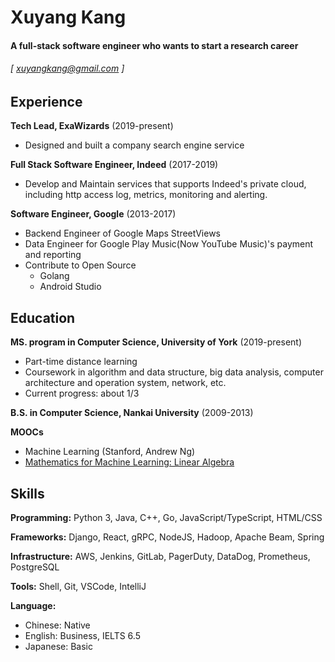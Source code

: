 Xuyang Kang
======

#### A full-stack software engineer who wants to start a research career
###### [ xuyangkang@gmail.com ]

Experience
---------
**Tech Lead, ExaWizards** (2019-present)

- Designed and built a company search engine service

**Full Stack Software Engineer, Indeed** (2017-2019)

- Develop and Maintain services that supports Indeed's private cloud, including http access log, metrics, monitoring and alerting.

**Software Engineer, Google** (2013-2017)

- Backend Engineer of Google Maps StreetViews
- Data Engineer for Google Play Music(Now YouTube Music)'s payment and reporting
- Contribute to Open Source
  - Golang
  - Android Studio



Education
---------
**MS. program in Computer Science, University of York** (2019-present)

- Part-time distance learning
- Coursework in algorithm and data structure, big data analysis, computer architecture and operation system, network, etc.
- Current progress: about 1/3

**B.S. in Computer Science, Nankai University** (2009-2013)

**MOOCs**

- Machine Learning (Stanford, Andrew Ng)
- [Mathematics for Machine Learning: Linear Algebra](https://coursera.org/share/f7b2a5490da199784863314e386667aa)


Skills
------
**Programming:** Python 3, Java, C++, Go, JavaScript/TypeScript, HTML/CSS

**Frameworks:** Django, React, gRPC, NodeJS, Hadoop, Apache Beam, Spring

**Infrastructure:** AWS, Jenkins, GitLab, PagerDuty, DataDog, Prometheus, PostgreSQL

**Tools:** Shell, Git, VSCode, IntelliJ

**Language:**

- Chinese: Native
- English: Business, IELTS 6.5
- Japanese: Basic
